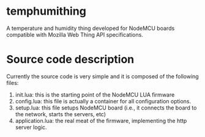# temphumithing
A temperature and humidity thing developed for NodeMCU boards compatible with Mozilla Web Thing API specifications.

# Source code description
Currently the source code is very simple and it is composed of the following files:
1) init.lua: this is the starting point of the NodeMCU LUA firmware
2) config.lua: this file is actually a container for all configuration options.
3) setup.lua: this file setups NodeMCU board (i.e., it connects the board to the network, starts the servers, etc)
4) application.lua: the real meat of the firmware, implementing the http server logic.
